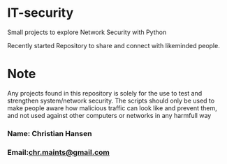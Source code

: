 # IT-security

Small projects to explore Network Security with Python

Recently started Repository to share and connect with likeminded people.


# Note
Any projects found in this repository is solely for the use to test and strengthen system/network security. The scripts should only be used to make people aware how malicious traffic can look like and prevent them, and not used against other computers or networks in any harmfull way


### Name: Christian Hansen
### Email:chr.maints@gmail.com
